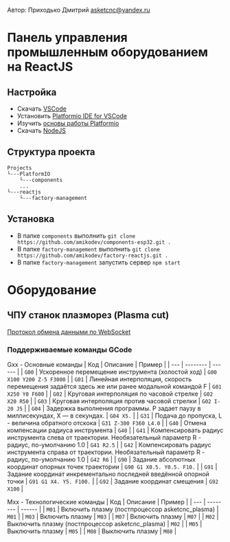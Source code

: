 Автор: Приходько Дмитрий
[asketcnc@yandex.ru](mailto:asketcnc@yandex.ru)

# Панель управления промышленным оборудованием на ReactJS

## Настройка
* Скачать [VSCode](https://code.visualstudio.com/download)
* Установить [Platformio IDE for VSCode](https://platformio.org/install/ide?install=vscode)
* Изучить [основы работы Platformio](https://docs.platformio.org/en/latest/integration/ide/vscode.html#quick-start)
* Скачать [NodeJS](https://nodejs.org/en/)

## Структура проекта
```
Projects
└---PlatformIO
    └---components
    ...
└---reactjs
    └---factory-management
```

## Установка
* В папке `components` выполнить `git clone https://github.com/amikodev/components-esp32.git .`
* В папке `factory-management` выполнить `git clone https://github.com/amikodev/factory-reactjs.git .`
* В папке `factory-management` запустить сервер `npm start`

# Оборудование 

## ЧПУ станок плазморез (Plasma cut)
[Протокол обмена данными по WebSocket](docs/cnc-router.md)

### Поддерживаемые команды GCode

Gxx - Основные команды
| Код | Описание | Пример |
| --- | -------- | ------ |
| `G00` | Ускоренное перемещение инструмента (холостой ход) | `G00 X100 Y200 Z-5 F3000` |
| `G01` | Линейная интерполяция, скорость перемещения задаётся здесь же или ранее модальной командой F | `G01 X250 Y0 F600` |
| `G02` | Круговая интерполяция по часовой стрелке | `G02 X20 R50` |
| `G03` | Круговая интерполяция против часовой стрелки | `G02 I-20 J5` |
| `G04` | Задержка выполнения программы. P задает паузу в миллисекундах, X — в секундах. | `G04 X5.` |
| `G31` | Подача до пропуска, L - величина обратного отскока | `G31 Z-300 F360 L4.0` |
| `G40` | Отмена компенсации радиуса инструмента | `G40` |
| `G41` | Компенсировать радиус инструмента слева от траектории. Необязательный параметр R - радиус, по-умолчанию 1.0 | `G41 R2.5` |
| `G42` | Компенсировать радиус инструмента справа от траектории. Необязательный параметр R - радиус, по-умолчанию 1.0 | `G42 R6` |
| `G90` | Задание абсолютных координат опорных точек траектории | `G90 G1 X0.5. Y0.5. F10.` |
| `G91` | Задание координат инкрементально последней введённой опорной точки | `G91 G1 X4. Y5. F100.` |
| `G92` | Задание координат смещения | `G92 X100` |

Mxx - Технологические команды
| Код | Описание | Пример |
| --- | -------- | ------ |
| `M01` | Включить плазму (постпроцессор asketcnc_plasma) | `M01` |
| `M03` | Включить плазму | `M03` |
| `M07` | Включить плазму | `M07` |
| `M02` | Выключить плазму (постпроцессор asketcnc_plasma) | `M02` |
| `M05` | Выключить плазму | `M05` |
| `M08` | Выключить плазму | `M08` |



